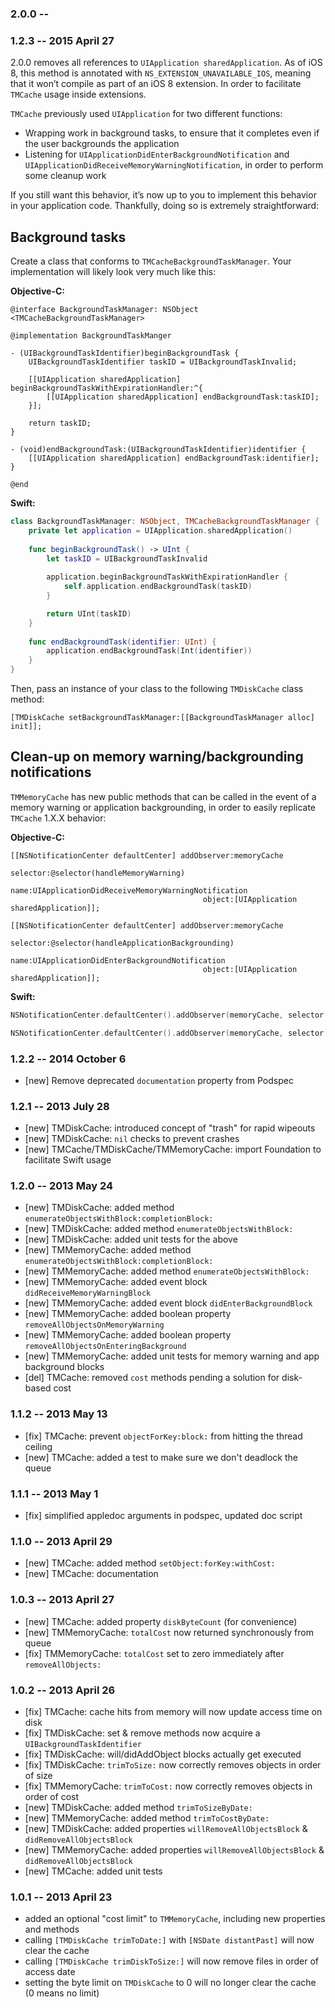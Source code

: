 ### 2.0.0 -- 

### 1.2.3 -- 2015 April 27 ###

2.0.0 removes all references to `UIApplication sharedApplication`. As of iOS 8, this method is annotated with `NS_EXTENSION_UNAVAILABLE_IOS`, meaning that it won’t compile as part of an iOS 8 extension. In order to facilitate `TMCache` usage inside extensions.

`TMCache` previously used `UIApplication` for two different functions:

* Wrapping work in background tasks, to ensure that it completes even if the user backgrounds the application
* Listening for `UIApplicationDidEnterBackgroundNotification` and `UIApplicationDidReceiveMemoryWarningNotification`, in order to perform some cleanup work

If you still want this behavior, it’s now up to you to implement this behavior in your application code. Thankfully, doing so is extremely straightforward:

## Background tasks

Create a class that conforms to `TMCacheBackgroundTaskManager`. Your implementation will likely look very much like this:

**Objective-C:**
```objc
@interface BackgroundTaskManager: NSObject <TMCacheBackgroundTaskManager>

@implementation BackgroundTaskManger

- (UIBackgroundTaskIdentifier)beginBackgroundTask {
    UIBackgroundTaskIdentifier taskID = UIBackgroundTaskInvalid;

    [[UIApplication sharedApplication] beginBackgroundTaskWithExpirationHandler:^{
        [[UIApplication sharedApplication] endBackgroundTask:taskID];
    }];

    return taskID;
}

- (void)endBackgroundTask:(UIBackgroundTaskIdentifier)identifier {
    [[UIApplication sharedApplication] endBackgroundTask:identifier];
}

@end
```

**Swift:**
```swift
class BackgroundTaskManager: NSObject, TMCacheBackgroundTaskManager {
    private let application = UIApplication.sharedApplication()
    
    func beginBackgroundTask() -> UInt {
        let taskID = UIBackgroundTaskInvalid
        
        application.beginBackgroundTaskWithExpirationHandler {
            self.application.endBackgroundTask(taskID)
        }

        return UInt(taskID)
    }
    
    func endBackgroundTask(identifier: UInt) {
        application.endBackgroundTask(Int(identifier))
    }
}

```

Then, pass an instance of your class to the following `TMDiskCache` class method:

```objc
[TMDiskCache setBackgroundTaskManager:[[BackgroundTaskManager alloc] init]];
```

## Clean-up on memory warning/backgrounding notifications

`TMMemoryCache` has new public methods that can be called in the event of a memory warning or application backgrounding, in order to easily replicate `TMCache` 1.X.X behavior:

**Objective-C:**
```objc
[[NSNotificationCenter defaultCenter] addObserver:memoryCache
                                         selector:@selector(handleMemoryWarning)        
                                             name:UIApplicationDidReceiveMemoryWarningNotification     
                                           object:[UIApplication sharedApplication]];

[[NSNotificationCenter defaultCenter] addObserver:memoryCache
                                         selector:@selector(handleApplicationBackgrounding)        
                                             name:UIApplicationDidEnterBackgroundNotification     
                                           object:[UIApplication sharedApplication]];
```

**Swift:**
```swift
NSNotificationCenter.defaultCenter().addObserver(memoryCache, selector: "handleMemoryWarning", name: UIApplicationDidReceiveMemoryWarningNotification, object: UIApplication.sharedApplication())

NSNotificationCenter.defaultCenter().addObserver(memoryCache, selector: "handleApplicationBackgrounding", name: UIApplicationDidEnterBackgroundNotification, object: UIApplication.sharedApplication())
```

### 1.2.2 -- 2014 October 6 ###

- [new] Remove deprecated `documentation` property from Podspec

### 1.2.1 -- 2013 July 28 ###

- [new] TMDiskCache: introduced concept of "trash" for rapid wipeouts
- [new] TMDiskCache: `nil` checks to prevent crashes
- [new] TMCache/TMDiskCache/TMMemoryCache: import Foundation to facilitate Swift usage

### 1.2.0 -- 2013 May 24 ###

- [new] TMDiskCache: added method `enumerateObjectsWithBlock:completionBlock:`
- [new] TMDiskCache: added method `enumerateObjectsWithBlock:`
- [new] TMDiskCache: added unit tests for the above
- [new] TMMemoryCache: added method `enumerateObjectsWithBlock:completionBlock:`
- [new] TMMemoryCache: added method `enumerateObjectsWithBlock:`
- [new] TMMemoryCache: added event block `didReceiveMemoryWarningBlock`
- [new] TMMemoryCache: added event block `didEnterBackgroundBlock`
- [new] TMMemoryCache: added boolean property `removeAllObjectsOnMemoryWarning`
- [new] TMMemoryCache: added boolean property `removeAllObjectsOnEnteringBackground`
- [new] TMMemoryCache: added unit tests for memory warning and app background blocks
- [del] TMCache: removed `cost` methods pending a solution for disk-based cost


### 1.1.2 -- 2013 May 13 ###

- [fix] TMCache: prevent `objectForKey:block:` from hitting the thread ceiling
- [new] TMCache: added a test to make sure we don't deadlock the queue


### 1.1.1 -- 2013 May 1 ###

- [fix] simplified appledoc arguments in podspec, updated doc script


### 1.1.0 -- 2013 April 29 ###

- [new] TMCache: added method `setObject:forKey:withCost:`
- [new] TMCache: documentation


### 1.0.3 -- 2013 April 27 ###

- [new] TMCache: added property `diskByteCount` (for convenience)
- [new] TMMemoryCache: `totalCost` now returned synchronously from queue
- [fix] TMMemoryCache: `totalCost` set to zero immediately after `removeAllObjects:`


### 1.0.2 -- 2013 April 26 ###

- [fix] TMCache: cache hits from memory will now update access time on disk
- [fix] TMDiskCache: set & remove methods now acquire a `UIBackgroundTaskIdentifier`
- [fix] TMDiskCache: will/didAddObject blocks actually get executed
- [fix] TMDiskCache: `trimToSize:` now correctly removes objects in order of size
- [fix] TMMemoryCache: `trimToCost:` now correctly removes objects in order of cost
- [new] TMDiskCache: added method `trimToSizeByDate:`
- [new] TMMemoryCache: added method `trimToCostByDate:`
- [new] TMDiskCache: added properties `willRemoveAllObjectsBlock` & `didRemoveAllObjectsBlock`
- [new] TMMemoryCache: added properties `willRemoveAllObjectsBlock` & `didRemoveAllObjectsBlock`
- [new] TMCache: added unit tests


### 1.0.1 -- 2013 April 23 ###

- added an optional "cost limit" to `TMMemoryCache`, including new properties and methods
- calling `[TMDiskCache trimToDate:]` with `[NSDate distantPast]` will now clear the cache
- calling `[TMDiskCache trimDiskToSize:]` will now remove files in order of access date
- setting the byte limit on `TMDiskCache` to 0 will no longer clear the cache (0 means no limit)
